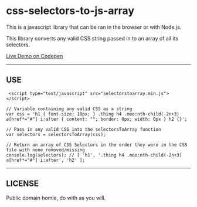 # css-selectors-to-js-array

This is a javascript library that can be ran in the browser or with Node.js.

This library converts any valid CSS string passed in to an array of all its selectors.

[Live Demo on Codepen](http://codepen.io/TheJaredWilcurt/full/grQQqV/)


* * *


## USE

```
 <script type="text/javascript" src="selectorstoarray.min.js"></script>
```

```
// Variable containing any valid CSS as a string
var css = 'h1 { font-size: 10px; } .thing h4 .moo:nth-child(-2n+3) a[href*="#"] i:after { content: ""; border: 0px; width: 0px } h2 {}';

// Pass in any valid CSS into the selectorsToArray function
var selectors = selectorsToArray(css);

// Return an array of CSS Selectors in the order they were in the CSS file with none removed/missing
console.log(selectors); // [ 'h1', '.thing h4 .moo:nth-child(-2n+3) a[href*="#"] i:after', 'h2' ];
```


* * *


## LICENSE

Public domain homie, do with as you will.

